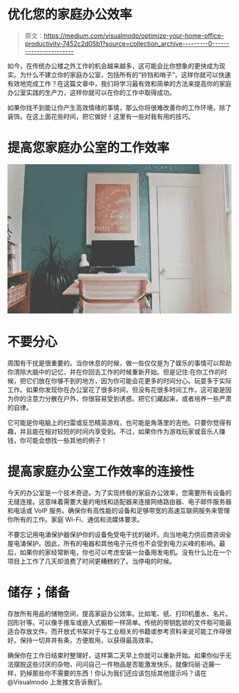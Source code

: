# 优化您的家庭办公效率

> 原文：<https://medium.com/visualmodo/optimize-your-home-office-productivity-7452c2d05b1?source=collection_archive---------0----------------------->

如今，在传统办公楼之外工作的机会越来越多，这可能会比你想象的更快成为现实。为什么不建立你的家庭办公室，包括所有的“铃铛和哨子”，这样你就可以快速有效地完成工作？在这篇文章中，我们将学习最有效和简单的方法来提高你的家庭办公室实践的生产力，这样你就可以在你的工作中取得成功。

如果你找不到能让你产生高效情绪的事情，那么你将很难改善你的工作环境，除了装饰。在这上面花些时间，把它做好！这里有一些对我有用的技巧。

# 提高您家庭办公室的工作效率

![](img/c58e5c38f1bb86c6c23a038fea42e87c.png)

# 不要分心

周围有干扰是很重要的。当你休息的时候，做一些仅仅是为了娱乐的事情可以帮助你清除大脑中的记忆，并在你回去工作的时候重新开始。但是记住:在你工作的时候，把它们放在你够不到的地方，因为你可能会花更多的时间分心。玩耍多于实际工作。如果你发现你在办公室花了很多时间，但没有花很多时间工作，这可能是因为你的注意力分散在户外，你很容易受到诱惑。把它们藏起来，或者培养一些严肃的自律。

它可能是你电脑上的扫雷或反恐精英游戏，也可能是角落里的吉他。只要你觉得有趣，并且能在相对较短的时间内享受到。不过，如果你作为游戏玩家或音乐人赚钱，你可能会想找一些其他的例子！

# 提高家庭办公室工作效率的连接性

今天的办公室是一个技术奇迹。为了实现终极的家庭办公效率，您需要所有设备的无缝连接。这意味着需要大量的电线和适配器来连接网络路由器、电子邮件服务器和电话或 VoIP 服务。确保你有高性能的设备和足够带宽的高速互联网服务来管理你所有的工作。家庭 Wi-Fi、通信和流媒体要求。

不要忘记用电涌保护器保护你的设备免受电干扰的破坏。向当地电力供应商咨询全屋电涌保护。因此，所有的电器和其他电子元件也不会受到电力尖峰的影响。最后，如果你的家经常断电，你也可以考虑安装一台备用发电机。没有什么比在一个项目上工作了几天却浪费了时间更糟糕的了。当停电的时候。

# 储存；储备

存放所有用品的储物空间，提高家庭办公效率。比如笔、纸、打印机墨水、名片。回形针等。可以像手推车或嵌入式橱柜一样简单。传统的带钥匙锁的文件柜可能最适合存放文件。而开放式书架对于与工业相关的书籍或参考资料来说可能工作得很好。保持一切井井有条，方便取用，以获得最高效率。

确保你在工作日结束时整理好，这样第二天早上你就可以重新开始。如果你似乎无法摆脱这些讨厌的杂物，问问自己一件物品是否能激发快乐，就像玛丽·近藤一样，扔掉那些你不需要的东西！你认为我们还应该包括其他提示吗？请在@Visualmodo 上发推文告诉我们。